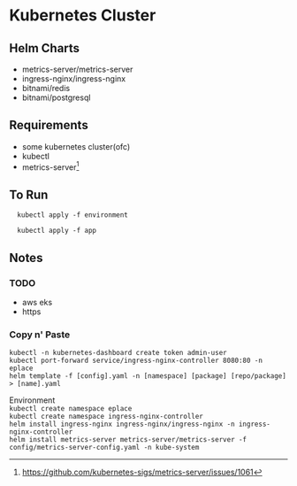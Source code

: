 # Kubernetes Cluster

## Helm Charts

 - metrics-server/metrics-server
 - ingress-nginx/ingress-nginx
 - bitnami/redis
 - bitnami/postgresql

## Requirements

 - some kubernetes cluster(ofc)
 - kubectl
 - metrics-server[^1]

[^1]: https://github.com/kubernetes-sigs/metrics-server/issues/1061

## To Run

  ```
    kubectl apply -f environment
  ```
  ```
    kubectl apply -f app
  ```

## Notes
### TODO

 - aws eks
 - https

### Copy n' Paste

`kubectl -n kubernetes-dashboard create token admin-user`\
`kubectl port-forward service/ingress-nginx-controller 8080:80 -n eplace`\
`helm template -f [config].yaml -n [namespace] [package] [repo/package] > [name].yaml`

Environment\
`kubectl create namespace eplace`\
`kubectl create namespace ingress-nginx-controller`\
`helm install ingress-nginx ingress-nginx/ingress-nginx -n ingress-nginx-controller`\
`helm install metrics-server metrics-server/metrics-server -f config/metrics-server-config.yaml -n kube-system`
